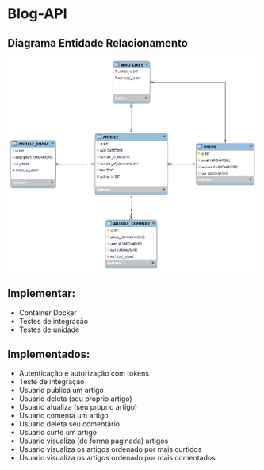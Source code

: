 # Blog-API


## Diagrama Entidade Relacionamento
<img src="https://github.com/MasterKingRR/Blog-API/blob/main/diagrama.png" alt="Texto Alternativo">

## Implementar:

*	Container Docker
* 	Testes de integração
* 	Testes de unidade
## Implementados:
*	Autenticação e autorização com tokens
*	Teste de integração
*	Usuario publica um artigo
*	Usuario deleta (seu proprio artigo)
*	Usuario atualiza (seu proprio artigo)
*	Usuario comenta um artigo
*	Usuario deleta seu comentário
*	Usuario curte um artigo
*	Usuario visualiza (de forma paginada) artigos
*	Usuario visualiza os artigos ordenado por mais curtidos
*	Usuario visualiza os artigos ordenado por mais comentados


